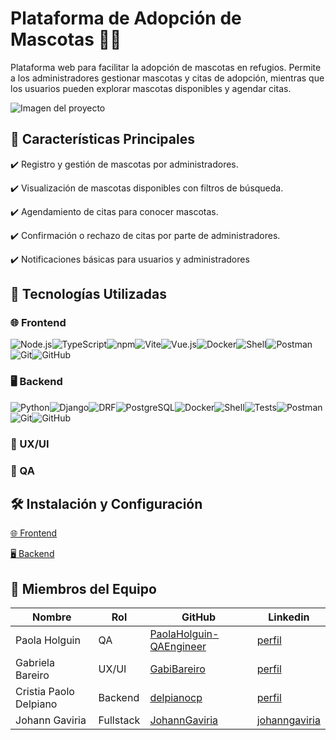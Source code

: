 # Plataforma de Adopción de Mascotas 🐶🐱

Plataforma web para facilitar la adopción de mascotas en refugios. Permite a los administradores gestionar mascotas y citas de adopción, mientras que los usuarios pueden explorar mascotas disponibles y agendar citas.

![Imagen del proyecto](image.png)

## 🚀 Características Principales

✔️ Registro y gestión de mascotas por administradores.

✔️ Visualización de mascotas disponibles con filtros de búsqueda.

✔️ Agendamiento de citas para conocer mascotas.

✔️ Confirmación o rechazo de citas por parte de administradores.

✔️ Notificaciones básicas para usuarios y administradores

## 🎯 Tecnologías Utilizadas

### 🌐 Frontend

![Node.js](https://img.shields.io/badge/Node.js-339933?style=for-the-badge&logo=nodedotjs&logoColor=white)![TypeScript](https://img.shields.io/badge/TypeScript-007ACC?style=for-the-badge&logo=typescript&logoColor=white)![npm](https://img.shields.io/badge/npm-CB3837?style=for-the-badge&logo=npm&logoColor=white)![Vite](https://img.shields.io/badge/Vite-646CFF?style=for-the-badge&logo=vite&logoColor=white)![Vue.js](https://img.shields.io/badge/Vue.js-4FC08D?style=for-the-badge&logo=vuedotjs&logoColor=white)![Docker](https://img.shields.io/badge/Docker-2496ED?style=for-the-badge&logo=docker&logoColor=white)![Shell](https://img.shields.io/badge/Shell-4EAA25?style=for-the-badge&logo=gnubash&logoColor=white)![Postman](https://img.shields.io/badge/Postman-FF6C37?style=for-the-badge&logo=postman&logoColor=white)![Git](https://img.shields.io/badge/Git-F05032?style=for-the-badge&logo=git&logoColor=white)![GitHub](https://img.shields.io/badge/GitHub-181717?style=for-the-badge&logo=github&logoColor=white)

### 🖥️ Backend

![Python](https://img.shields.io/badge/Python-3776AB?style=for-the-badge&logo=python&logoColor=white)![Django](https://img.shields.io/badge/Django-092E20?style=for-the-badge&logo=django&logoColor=white)![DRF](https://img.shields.io/badge/DRF-000000?style=for-the-badge&logo=django&logoColor=white)![PostgreSQL](https://img.shields.io/badge/PostgreSQL-4169E1?style=for-the-badge&logo=postgresql&logoColor=white)![Docker](https://img.shields.io/badge/Docker-2496ED?style=for-the-badge&logo=docker&logoColor=white)![Shell](https://img.shields.io/badge/Shell-4EAA25?style=for-the-badge&logo=gnubash&logoColor=white)![Tests](https://img.shields.io/badge/Tests-000000?style=for-the-badge&logo=jest&logoColor=white)![Postman](https://img.shields.io/badge/Postman-FF6C37?style=for-the-badge&logo=postman&logoColor=white)![Git](https://img.shields.io/badge/Git-F05032?style=for-the-badge&logo=git&logoColor=white)![GitHub](https://img.shields.io/badge/GitHub-181717?style=for-the-badge&logo=github&logoColor=white)

### 🎨 UX/UI

### 🧪 QA

## 🛠️ Instalación y Configuración

[🌐 Frontend](frontend/README.md)

[🖥️ Backend](backend/README.md)

## 👥 Miembros del Equipo

| Nombre                 | Rol       | GitHub                   | Linkedin                 |
|------------------------|-----------|--------------------------|--------------------------|
| Paola Holguin          | QA        | [PaolaHolguin-QAEngineer](https://github.com/PaolaHolguin-QAEngineer) | [perfil](https://linkedin.com/in/) |
| Gabriela Bareiro       | UX/UI     | [GabiBareiro](https://github.com/GabiBareiro) | [perfil](https://linkedin.com/in/) |
| Cristia Paolo Delpiano | Backend   | [delpianocp](https://github.com/delpianocp) | [perfil](https://linkedin.com/in/) |
| Johann Gaviria         | Fullstack | [JohannGaviria](https://github.com/JohannGaviria) | [johanngaviria](https://linkedin.com/in/johanngaviria) |
